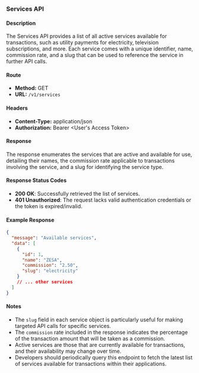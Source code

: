 ### Services API

#### Description
The Services API provides a list of all active services available for transactions, such as utility payments for electricity, television subscriptions, and more. Each service comes with a unique identifier, name, commission rate, and a slug that can be used to reference the service in further API calls.

#### Route
- **Method:** GET
- **URL:** `/v1/services`

#### Headers
- **Content-Type:** application/json
- **Authorization:** Bearer \<User's Access Token\>

#### Response
The response enumerates the services that are active and available for use, detailing their names, the commission rate applicable to transactions involving the service, and a slug for identifying the service type.

#### Response Status Codes
- **200 OK**: Successfully retrieved the list of services.
- **401 Unauthorized**: The request lacks valid authentication credentials or the token is expired/invalid.

#### Example Response
```json
{
  "message": "Available services",
  "data": [
    {
      "id": 1,
      "name": "ZESA",
      "commission": "2.50",
      "slug": "electricity"
    }
    // ... other services
  ]
}
```

#### Notes
- The `slug` field in each service object is particularly useful for making targeted API calls for specific services.
- The `commission` rate included in the response indicates the percentage of the transaction amount that will be taken as a commission.
- Active services are those that are currently available for transactions, and their availability may change over time.
- Developers should periodically query this endpoint to fetch the latest list of services available for transactions within their applications.